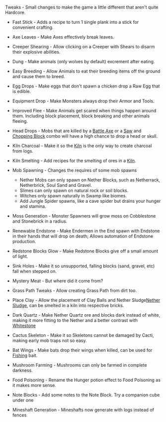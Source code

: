 Tweaks - Small changes to make the game a little different that aren't quite Hardcore.

* Fast Stick - Adds a recipe to turn 1 single plank into a stick for convenient crafting.

* Axe Leaves - Make Axes effectively break leaves.

* Creeper Shearing - Allow clicking on a Creeper with Shears to disarm their explosive abilities.

* Dung - Make animals (only wolves by default) excrement after eating.

* Easy Breeding - Allow Animals to eat their breeding items off the ground and cause them to breed.

* Egg Drops - Make eggs that don't spawn a chicken drop a Raw Egg that is edible.

* Equipment Drop - Make Monsters always drop their Armor and Tools.

* Improved Flee - Make Animals get scared when things happen around them. Including block placement, block breaking and other animals fleeing.

* Head Drops - Mobs that are killed by a [Battle Axe](../items/refined_tools.md) or a [Saw](../blocks/saw.md) and [Chopping Block](../blocks/chopping_block.md) combo will have a high chance to drop a head or skull.

* Kiln Charcoal - Make it so the [Kiln](../blocks/kiln.md) is the only way to create charcoal from logs.

* Kiln Smelting - Add recipes for the smelting of ores in a [Kiln](../blocks/kiln.md).

* Mob Spawning - Changes the requires of some mob spawns
    - Nether Mobs can only spawn on Nether Blocks, such as Netherrack, Netherbrick, Soul Sand and Gravel.
    - Slimes can only spawn on natural rock or soil blocks.
    - Witches only spawn naturally in Swamp like biomes.
    - Add Jungle Spider spawns, like a cave spider but drains your hunger and stamina.
 
* Moss Generation - Monster Spawners will grow moss on Cobblestone and Stonebrick in a radius. 

* Renewable Endstone - Make Endermen in the End spawn with Endstone in their hands that will drop on death; Allows automation of Endstone production.

* Redstone Blocks Glow - Make Redstone Blocks give off a small amount of light.

* Sink Holes - Make it so unsupported, falling blocks (sand, gravel, etc) fall when stepped on.

* Mystery Meat - But where did it come from?

* Grass Path Tweaks - Allow creating Grass Path from dirt too.

* Place Clay - Allow the placement of Clay Balls and Nether Sludge[Nether Sludge](../items/nether_sludge.md), can be smelted in a kiln into respective bricks.

* Dark Quartz - Make Nether Quartz ore and blocks dark instead of white, making it more fitting to the Nether and a better contrast with [Whitestone](../blocks/white_stone.md)

* Cactus Skeleton - Make it so Skeletons cannot be damaged by Cacti, making early mob traps not so easy.

* Bat Wings - Make bats drop their wings when killed, can be used for [Fishing](../hardcore/index.md) bait.     

* Mushroom Farming - Mushrooms can only be farmed in complete darkness.

* Food Poisoning - Rename the Hunger potion effect to Food Poisoning as it makes more sense.

* Note Blocks - Add some notes to the Note Block. Try a companion cube under one

* Mineshaft Generation - Mineshafts now generate with logs instead of fences 

